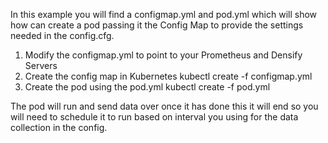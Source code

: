 In this example you will find a configmap.yml and pod.yml which will show how can create a pod passing it the Config Map to provide the settings needed in the config.cfg.
1. Modify the configmap.yml to point to your Prometheus and Densify Servers
2. Create the config map in Kubernetes 
kubectl create -f configmap.yml
3. Create the pod using the pod.yml 
kubectl create -f pod.yml

The pod will run and send data over once it has done this it will end so you will need to schedule it to run based on interval you using for the data collection in the config.
